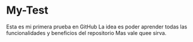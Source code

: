 # My-Test
Esta es mi primera prueba en GitHub
La idea es poder aprender todas las funcionalidades y beneficios del repositorio
Mas vale quee sirva.

